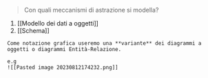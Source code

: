 > Con quali meccanismi di astrazione si modella?

1. [[Modello dei dati a oggetti]]
2. [[Schema]]

```ad-faq
Come notazione grafica useremo una **variante** dei diagrammi a oggetti o diagrammi Entità-Relazione.

e.g
![[Pasted image 20230812174232.png]]
```